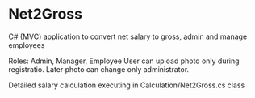 # Net2Gross
C# (MVC) application to convert net salary to gross, admin and manage employees

Roles: Admin, Manager, Employee
User can upload photo only during registratio. Later photo can change only administrator.

Detailed salary calculation executing in Calculation/Net2Gross.cs class
